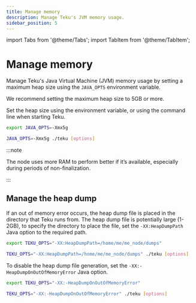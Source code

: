 ```yaml
---
title: Manage memory
description: Manage Teku's JVM memory usage.
sidebar_position: 5
---
```


import Tabs from '@theme/Tabs';
import TabItem from '@theme/TabItem';

# Manage memory

Manage Teku's Java Virtual Machine (JVM) memory usage by setting a maximum heap size using the `JAVA_OPTS` environment variable.

We recommend setting the maximum heap size to 5GB or more.

Set the heap size using the environment variable, or using the command line when starting Teku.

<Tabs>
  <TabItem value="Environment variable" label="Environment variable" >

```bash
export JAVA_OPTS=-Xmx5g
```

  </TabItem>
  <TabItem value="Command line" label="Command line" >

```bash
JAVA_OPTS=-Xmx5g ./teku [options]
```

  </TabItem>
</Tabs>

:::note

The node uses more RAM to perform better if it’s available, especially during periods of non-finalization.

:::

## Manage the heap dump

If an out of memory error occurs, the heap dump file is placed in the directory that Teku runs from. The heap dump file is potentially large (1-2GB), to specify the directory to place the file, set the `-XX:HeapDumpPath` Java option to the required path.

<Tabs>
  <TabItem value="Environment variable" label="Environment variable" >

```bash
export TEKU_OPTS="-XX:HeapDumpPath=/home/me/me_node/dumps"
```

  </TabItem>
  <TabItem value="Command line" label="Command line" >

```bash
TEKU_OPTS="-XX:HeapDumpPath=/home/me/me_node/dumps" ./teku [options]
```

  </TabItem>
</Tabs>

To disable the heap dump file generation, set the `-XX:-HeapDumpOnOutOfMemoryError` Java option.

<Tabs>
  <TabItem value="Environment variable" label="Environment variable" >

```bash
export TEKU_OPTS="-XX:-HeapDumpOnOutOfMemoryError"
```

  </TabItem>
  <TabItem value="Command line" label="Command line" >

```bash
TEKU_OPTS="-XX:-HeapDumpOnOutOfMemoryError" ./teku [options]
```

  </TabItem>
</Tabs>
